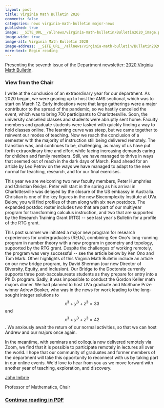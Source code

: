 ```yaml
---
layout: post
title: Virginia Math Bulletin 2020
comments: false
categories: news virginia-math-bulletin major-news
published: true
image: __SITE_URL__/allnews/virginia-math-bulletin/Bulletin2020_image.png
image-wide: true
image-alt: Virginia Math Bulletin 2020
image-address: __SITE_URL__/allnews/virginia-math-bulletin/Bulletin2020.pdf
more-text: Begin reading
---
```


Presenting the seventh issue of the Department newsletter: [2020 Virginia Math Bulletin]({{site.url}}/allnews/virginia-math-bulletin/Bulletin2020.pdf).

<!--more-->

<h3 class="mt-5 mb-3">View from the Chair</h3>

I write at the conclusion of an extraordinary year for our department. As 2020 began, we were gearing up to host the AMS sectional, which was to start on March 12. Early indications were that large gatherings were a major contributor to the spread of the pandemic, so we hastily cancelled the event, which was to bring 700 participants to Charlottesville. Soon, the university cancelled classes and students were abruptly sent home. Faculty members and graduate students were tasked with quickly finding a way to hold classes online. The learning curve was steep, but we came together to reinvent our modes of teaching. Now we reach the conclusion of a semester with the majority of instruction still being delivered remotely. The transition was, and continues to be, challenging, as many of us have put forth extraordinary time and effort while facing increasing demands caring for children and family members. Still, we have managed to thrive in ways that seemed out of reach in the dark days of March. Read ahead for an article by Leo Petrov on the ways we have managed to adapt to the new normal for teaching, research, and for our final exercises.

This year we are welcoming two new faculty members, Peter Humphries and Christian Reidys. Peter will start in the spring as his arrival in Charlottesville was delayed by the closure of the US embassy in Australia. Christian is one of the key figures in the new Biocomplexity Institute at UVa. Below, you will find profiles of them along with six new postdocs. The expanded postdoc roster includes two that are part of our multiyear program for transforming calculus instruction, and two that are supported by the Research Training Grant (RTG) -- see last year's Bulletin for a profile of the RTG grant.

This past summer we initiated a major new program for research experiences for undergraduates (REUs), combining Ken Ono's long-running program in number theory with a new program in geometry and topology, supported by the RTG grant. Despite the challenges of working remotely, the program was very successful -- see the article below by Ken Ono and Tom Mark. Other highlights of this Virginia Math Bulletin include an article on our new bridge program, by David Sherman (our new Director of Diversity, Equity, and Inclusion). Our Bridge to the Doctorate currently supports three post-baccalaureate students as they prepare for entry into a Ph.D. program. Sadly, it was impossible to conduct the Gordon Keller math majors dinner. We had planned to host UVa graduate and McShane Prize winner Adrew Booker, who was in the news for work leading to the long-sought integer solutions to $$x^3 +y^3+z^3 =33$$ and $$x^3 +y^3+z^3 =42$$. We anxiously await the return of our normal activities, so that we can host Andrew and our majors once again.

In the meantime, with seminars and colloquia now delivered remotely via Zoom, we find that it is possible to participate remotely in lectures all over the world. I hope that our community of graduates and former members of the department will take this opportunity to reconnect with us by taking part in our online events. We'd love to hear from you as we move forward with another year of teaching, exploration, and discovery.


[John Imbrie]({{site.url}}/people/ji2k/)

Professor of Mathematics, Chair

### [Continue reading in PDF]({{site.url}}/allnews/virginia-math-bulletin/Bulletin2020.pdf)
